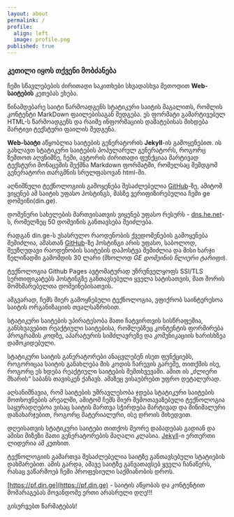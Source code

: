 ```yaml
---
layout: about
permalink: /
profile:
  align: left
  image: profile.png
published: true
---
```

### კეთილი იყოს თქვენი მობძანება

ჩემი სწავლებების ძირითადი საკითხები სხვადასხვა მეთოდით **Web-საიტების**  კეთებას ეხება.  

წინამდებარე საიტი წარმოადგენს სტატიკური საიტის მაგალითს, რომლის კონტენტი MarkDown ფაილებისაგან შედგება. ეს ფორმატი გამარტივებულ HTML-ს წარმოადგენს და რაიმე ინფორმაციის დამატებისას მიხდება მარტივი ტექსტური ფაილის შედგენა.

 **Web-საიტი** აწყობლია საიტების გენერატორის **Jekyll**-ის გამოყენებით. ის გახლავთ სტატიკური საიტების პოპულარულ გენერატორს, როგორც ზემთოთ აღვნიშნე, ჩემი, ავტორის ძირითადი ფუნქციაა მარტივად ტექსტური მონაცემის შექმნა Markdown ფორმატში, რომელსაც შემდგომ გენერატორი თარგმნის სრულფასოვან html-ში. 

აღნიშნული ტექნოლოგიის გამოყენება შესაძლებელია [GitHub](https://github.com)-ზე, ამიტომ ვიყენებ ამ საიტის უფასო ჰოსტინგს, მასზე ვერიფიზირებულია ჩემი ge დომეინი(din.ge). 

დომენური სახელების მართვისათვის ვიყენებ უფასო რესურს - [dns.he.net](https://dns.he.net)-ს, რომელზეც 50 დომეინის განთავსება შეიძლება.

რადგან din.ge-ს უსასრულო რაოდენობის ქვედომენების გამოყენება შემიძლია, ამასთან [GitHub](https://github.com)-ზე ჰოსტინგი არის უფასო,  საბოლოდ, შეუზღუდავი რაოდენობის საიტების დაჰოსტვა შემიძლია და მისი ხარჯი წელიწადში გამომდის  30 ლარი (მხოლოდ *GE დომეინის წლიური ტარიფი*). 

ტექნოლოგია Github Pages ავტომატურად უზრუნველყოფს SSl/TLS სერთიფიკატებს ჰოსტინგზე განთავსებული ყველა სატისათვის, მათ შორის მომხმარებელთა დომეინებისათვის.

ამგვარად, ჩემს მიერ გამოყნებული ტექნოლოგია, ვფიქრობ საინტერესოა საიტის ორგანიზაციის თვალსაზრისით.

სტატიკური საიტების უპირატესობა მათი ჩატვირთვის სისწრაფეშია, განსხვავებით რეაქტიული საიტებისა, რომლებზეც კონტენტის ფორმირება პროგრამის კოდზე, აპარატურის სიმძლავრეზე და კომუნიკაციის ხარისხზეა დამოკიდებული. 

სტატიკური საიტის განერატორები ანაცვლებენ ისეთ ფუნქციებს, როგორიცაა საიტის განახლება მის კოდის ჩარევის გარეშე, თითქმის ისე, როგორც ეს ხდება რეაქტიული საიტების შემთხვევაში. ამით ის „ძლიერი მხარის“ საბანს თავისკენ ქაჩავს. ამაზეც ვისაუბრებთ უფრო დეტალურად.


აღსანიშნავია, რომ საიტების უმრავლესობა ჯდება სტატიკური საიტების მოთხოვნების არეალში, ამიტომ ჩემს მიერ შემოთავაზებული ტექნოლოგია საყურადღებოა ვისაც საიტის მართვა სჭირდება მარტივად და მინიმალური დანახარჯებით, როგორც მატერიალური, ისე დროის მიხედვით.


დღეისათვის სტატიკური საიტები თითქოს მეორე დაბადებას გადიან და ამისი მიზეზი მათი გენერატორების მაღალი კლასია. [Jekyll](https://jekyllrb.com/docs/)-ი ერთერთი ლიდერია ამ კუთხით.

ტექნოლოგიის გამართვა შესაძლებელია საიტზე განთავსებული სტატიების დახმარებით. ამის გარდა, ამავე საიტზე განვათავსებ ყველა ჩანაწერს, რასაც ვაწარმოებ ჩემი პროფესიული საქმიანობის დროს.

[https://pf.din.ge](https://pf.din.ge) - საიტის აწყობას და კონტენტით მომარაგებას მოვანდომე ერთი არასრული დღე!!!

გისურვებთ წარმატებას!

